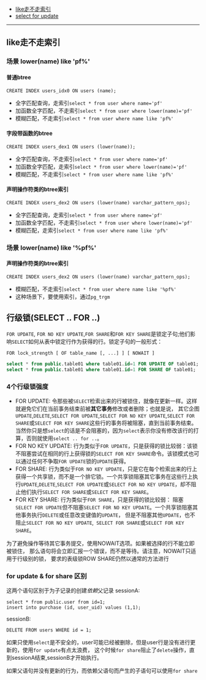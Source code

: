 - [like走不走索引](#like%E8%B5%B0%E4%B8%8D%E8%B5%B0%E7%B4%A2%E5%BC%95)
- [select for update](#行级锁select--for-)

-------------

## like走不走索引

### 场景 lower(name) like 'pf%'
#### 普通btree
`CREATE INDEX users_idx0 ON users (name);`
- 全字匹配查询，走索引`select * from user where name='pf'`
- 加函数全字匹配，不走索引`select * from user where lower(name)='pf'`
- 模糊匹配，不走索引`select * from user where name like 'pf%'`

#### 字段带函数的btree
`CREATE INDEX users_dex1 ON users (lower(name));`

- 全字匹配查询，不走索引`select * from user where name='pf'`
- 加函数全字匹配，走索引`select * from user where lower(name)='pf'`
- 模糊匹配，不走索引`select * from user where name like 'pf%'`

#### 声明操作符类的btree索引
`CREATE INDEX users_dex2 ON users (lower(name) varchar_pattern_ops);`

- 全字匹配查询，走索引`select * from user where name='pf'`
- 加函数全字匹配，不走索引`select * from user where lower(name)='pf'`
- 模糊匹配，走索引`select * from user where name like 'pf%'`

### 场景 lower(name) like '%pf%'

#### 声明操作符类的btree索引
`CREATE INDEX users_dex2 ON users (lower(name) varchar_pattern_ops);`

- 模糊匹配，不走索引`select * from user where name like '%pf%'`
- 这种场景下，要使用索引，通过`pg_trgm`

## 行级锁(SELECT .. FOR ..)
`FOR UPDATE`, `FOR NO KEY UPDATE`,`FOR SHARE`和`FOR KEY SHARE`是锁定子句;他们影响`SELECT`如何从表中锁定行作为获得的行。锁定子句的一般形式：

 `FOR lock_strength [ OF table_name [, ...] ] [ NOWAIT ]`
 
```sql
select * from public.table01 where table01.id=1 FOR UPDATE OF table01;
select * from public.table01 where table01.id=1 FOR SHARE OF table01;
```
### 4个行级锁强度
- FOR UPDATE: 令那些被`SELECT`检索出来的行被锁住，就像在更新一样。这样就避免它们在当前事务结束前被**其它事务**修改或者删除；也就是说， 其它企图`UPDATE`,`DELETE`,`SELECT FOR UPDATE`,`SELECT FOR NO KEY UPDATE`,`SELECT FOR SHARE`或`SELECT FOR KEY SHARE`这些行的事务将被阻塞，直到当前事务结束。当然你只是想`select`的话是不会阻塞的，因为`select`表示你没有修改该行的打算，否则就使用`select .. for ..`。
- FOR NO KEY UPDATE: 行为类似于`FOR UPDATE`，只是获得的锁比较弱：该锁不阻塞尝试在相同的行上获得锁的`SELECT FOR KEY SHARE`命令。该锁模式也可以通过任何不争取`FOR UPDATE`锁的`UPDATE`获得。
- FOR SHARE: 行为类似于`FOR NO KEY UPDATE`，只是它在每个检索出来的行上获得一个共享锁，而不是一个排它锁。一个共享锁阻塞其它事务在这些行上执行`UPDATE`,`DELETE`,`SELECT FOR UPDATE`或`SELECT FOR NO KEY UPDATE`，却不阻止他们执行`SELECT FOR SHARE`或`SELECT FOR KEY SHARE`。
- FOR KEY SHARE: 行为类似于`FOR SHARE`，只是获得的锁比较弱： 阻塞`SELECT FOR UPDATE`但不阻塞`SELECT FOR NO KEY UPDATE`。一个共享锁阻塞其他事务执行`DELETE`或任意改变键值的`UPDATE`， 但是不阻塞其他`UPDATE`，也不阻止`SELECT FOR NO KEY UPDATE`,` SELECT FOR SHARE`或`SELECT FOR KEY SHARE`。

 为了避免操作等待其它事务提交，使用NOWAIT选项。如果被选择的行不能立即被锁住， 那么语句将会立即汇报一个错误，而不是等待。请注意，NOWAIT只适用于行级别的锁， 要求的表级锁ROW SHARE仍然以通常的方法进行
 
### for update & for share 区别
 这两个语句区别于为子记录的创建*依赖*父记录
 sessionA:
 ```
 select * from public.user from id=1; 
 insert into purchase (id, user_uid) values (1,1);
 ```

 sessionB:
 ```
 DELETE FROM users WHERE id = 1;
 ```

如果只使用`select`是不安全的，user可能已经被删除，但是user行是没有进行更新的，使用`for update`有点太浪费，
这个时候`for share`阻止了`delete`操作，直到sessionA结束,sessionB才开始执行。

如果父语句并没有更新的行为，而依赖父语句而产生的子语句可以使用`for share`
